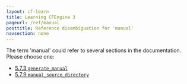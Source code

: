 ```yaml
---
layout: cf-learn
title: Learning CFEngine 3
pageurl: /ref/manual
posttitle: Reference disambiguation for 'manual'
navsection: none
---
```


The term 'manual' could refer to several sections in the documentation. Please choose one:

- [5.7.3 <code>generate_manual</code>](https://cfengine.com/manuals/cf3-Reference#generate_manual-in-knowledge)
- [5.7.9 <code>manual_source_directory</code>](https://cfengine.com/manuals/cf3-Reference#manual_source_directory-in-knowledge)
